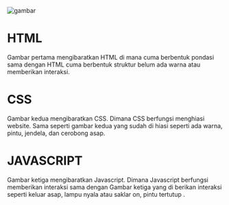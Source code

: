 ![gambar](HCJ.jpg) 
# HTML

Gambar pertama mengibaratkan HTML di mana cuma  berbentuk pondasi sama dengan HTML cuma berbentuk struktur belum ada warna atau memberikan interaksi.

# CSS
Gambar kedua mengibaratkan CSS. Dimana CSS berfungsi menghiasi website. Sama seperti gambar kedua yang sudah di hiasi seperti ada warna, pintu, jendela, dan cerobong asap.

# JAVASCRIPT 
Gambar ketiga mengibaratkan Javascript. Dimana Javascript berfungsi memberikan interaksi sama dengan Gambar ketiga yang di berikan interaksi seperti keluar asap, lampu nyala atau saklar on, pintu tertutup .
